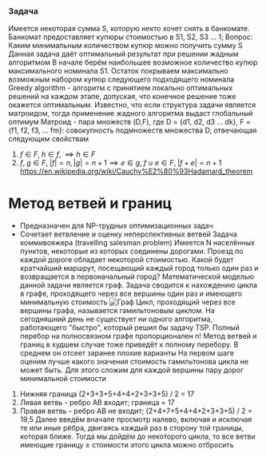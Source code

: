 ### Задача
Имеется некоторая сумма S, которую некто хочет снять в банкомате. Банкомат предоставляет купюры стоимостью в S1, S2, S3 ... 1;
Вопрос: Каким минимальным количеством купюр можно получить сумму S
Данная задача даёт оптимальный результат при решении жадным алгоритмом
В начале берём наибольшее возможное количество купюр максимального номинала S1. Остаток покрываем максимально возможным набором купюр следующего подходящего номинала
Greedy algorithm - алгоритм с принятием локально оптимальных решений на каждом этапе, допуская, что конечное решение тоже окажется оптимальным.
Известно, что если структура задачи является матроидом, тогда применение жадного алгоритма выдаст глобальный оптимум
Матроид - пара множеств (D,F), где D = {d1, d2, d3 ... dk}, F = {f1, f2, f3, ... fm}: совокупность подмножеств множества D, отвечающая следующим свойствам
1. $f \in F,\; h \in f,\implies h \in F$
2. $f,\;g\in{F},\;|f|=n, |g|=n+1\implies{}e\in{g},\;f\cup{e}\in{F},\;|f+e|=n+1$
https://en.wikipedia.org/wiki/Cauchy%E2%80%93Hadamard_theorem
# Метод ветвей и границ
- Предназначен для NP-трудных оптимизационных задач
- Сочетает ветвление и оценку неперспективных ветвей
Задача коммивояжера (travelling salesman problem)
Имеется N населённых пунктов, некоторые из которых соединены дорогами. Проезд по каждой дороге обладает некоторой стоимостью. Какой будет кратчайший маршрут, посещающий каждый город только один раз и возвращается в первоначальный город?
Математической моделью данной задачи является граф. Задача сводится к нахождению цикла в графе, проходящего через все вершины один раз и имеющего минимальную стоимость
![Граф](Граф.png)
Цикл, проходящий через все вершины графа, называется гамильтоновым циклом. На сегодняшний день не существует ни одного алгоритма, работающего "быстро", который решил бы задачу TSP. Полный перебор на полносвязном графе пропорционален n!
Метод ветвей и границ в худшем случае тоже приведёт к полному перебору. В среднем он отсеет заранее плохие варианты
На первом шаге оценим лучше какого значения стоимость гамильтонова цикла не может быть. Для этого сложим для каждой вершины пару дорог минимальной стоимости
1. Нижняя граница (2+3+3+5+4+4+2+3+3+5) / 2 = 17
2. Левая ветвь - ребро AB входит; граница = 17
3. Правая ветвь - ребро AB не входит; (2+4+7+5+4+4+2+3+3+5) / 2 = 19,5
Далее введём вначале просмотр налево, включая и исключая те или иные рёбра, двигаясь каждый раз в сторону той границы, которая ближе. Тогда мы дойдём до некоторого цикла, то все ветви имеющие границу $\ge$ стоимости этого цикла можно отбросить 